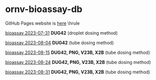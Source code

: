 # ornv-bioassay-db

GitHub Pages website is [here](https://aubreymoore.github.io/ornv-bioassay-db/)
\hrule

[bioassay 2023-07-31](https://aubreymoore.github.io/ornv-bioassay-db/2023-07-31.html) **DUG42** (droplet dosing method)

[bioassay 2023-08-04](https://aubreymoore.github.io/ornv-bioassay-db/2023-08-04.html) **DUG42** (tube dosing method)

[bioassay 2023-08-15](https://aubreymoore.github.io/ornv-bioassay-db/2023-08-15.html) **DUG42, PNG, V23B, X2B** (tube dosing method)

[bioassay 2023-08-24](https://aubreymoore.github.io/ornv-bioassay-db/2023-08-24.html) **DUG42, PNG, V23B, X2B** (tube dosing method)

[bioassay 2023-08-31](https://aubreymoore.github.io/ornv-bioassay-db/2023-08-31.html) **DUG42, PNG, V23B, X2B** (tube dosing method)
